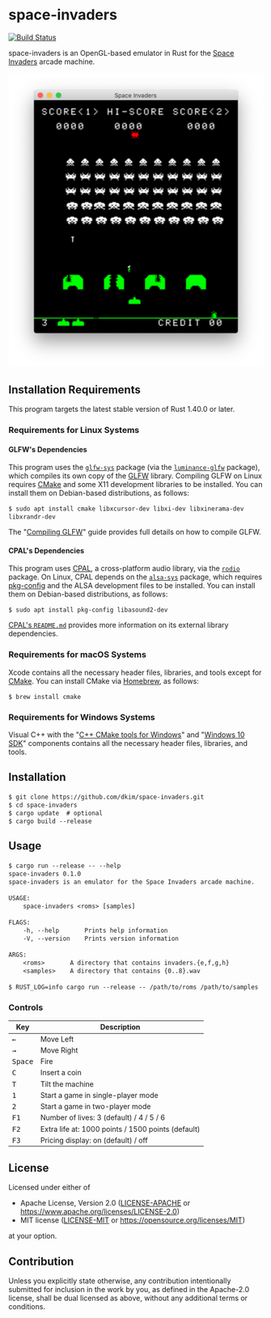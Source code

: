 # space-invaders

[![Build Status](https://github.com/dkim/space-invaders/workflows/build/badge.svg)](https://github.com/dkim/space-invaders/actions?query=workflow%3Abuild)

space-invaders is an OpenGL-based emulator in Rust for the [Space Invaders]
arcade machine.

[Space Invaders]: https://en.wikipedia.org/wiki/Space_Invaders

![A Screenshot of space-invaders](screenshot.png "A Screenshot of space-invaders")

## Installation Requirements

This program targets the latest stable version of Rust 1.40.0 or later.

### Requirements for Linux Systems

#### GLFW's Dependencies

This program uses the [`glfw-sys`] package (via the [`luminance-glfw`]
package), which compiles its own copy of the [GLFW] library. Compiling GLFW on
Linux requires [CMake] and some X11 development libraries to be installed. You
can install them on Debian-based distributions, as follows:

```console
$ sudo apt install cmake libxcursor-dev libxi-dev libxinerama-dev libxrandr-dev
```

The "[Compiling GLFW]" guide provides full details on how to compile GLFW.

[`glfw-sys`]: https://crates.io/crates/glfw-sys
[`luminance-glfw`]: https://crates.io/crates/luminance-glfw
[GLFW]: https://www.glfw.org
[CMake]: https://cmake.org
[Compiling GLFW]: https://www.glfw.org/docs/latest/compile.html

#### CPAL's Dependencies

This program uses [CPAL], a cross-platform audio library, via the [`rodio`]
package. On Linux, CPAL depends on the [`alsa-sys`] package, which requires
[pkg-config] and the ALSA development files to be installed. You can install
them on Debian-based distributions, as follows:

```console
$ sudo apt install pkg-config libasound2-dev
```

[CPAL's `README.md`] provides more information on its external library
dependencies.

[CPAL]: https://crates.io/crates/cpal
[`rodio`]: https://crates.io/crates/rodio
[`alsa-sys`]: https://crates.io/crates/alsa-sys
[pkg-config]: https://www.freedesktop.org/wiki/Software/pkg-config/
[CPAL's `README.md`]: https://github.com/RustAudio/cpal/blob/master/README.md

### Requirements for macOS Systems

Xcode contains all the necessary header files, libraries, and tools except for
[CMake]. You can install CMake via [Homebrew], as follows:

```console
$ brew install cmake
```

[Homebrew]: https://brew.sh

### Requirements for Windows Systems

Visual C++ with the "[C++ CMake tools for Windows]" and "[Windows 10 SDK]"
components contains all the necessary header files, libraries, and tools.

[C++ CMake tools for Windows]: https://docs.microsoft.com/en-us/cpp/build/cmake-projects-in-visual-studio?view=vs-2019
[Windows 10 SDK]: https://developer.microsoft.com/en-us/windows/downloads/windows-10-sdk

## Installation

```console
$ git clone https://github.com/dkim/space-invaders.git
$ cd space-invaders
$ cargo update  # optional
$ cargo build --release
```

## Usage

```console
$ cargo run --release -- --help
space-invaders 0.1.0
space-invaders is an emulator for the Space Invaders arcade machine.

USAGE:
    space-invaders <roms> [samples]

FLAGS:
    -h, --help       Prints help information
    -V, --version    Prints version information

ARGS:
    <roms>       A directory that contains invaders.{e,f,g,h}
    <samples>    A directory that contains {0..8}.wav

$ RUST_LOG=info cargo run --release -- /path/to/roms /path/to/samples
```

### Controls

| Key              | Description                                        |
| ---------------- | -------------------------------------------------- |
| <kbd>←</kbd>     | Move Left                                          |
| <kbd>→</kbd>     | Move Right                                         |
| <kbd>Space</kbd> | Fire                                               |
| <kbd>C</kbd>     | Insert a coin                                      |
| <kbd>T</kbd>     | Tilt the machine                                   |
| <kbd>1</kbd>     | Start a game in single-player mode                 |
| <kbd>2</kbd>     | Start a game in two-player mode                    |
| <kbd>F1</kbd>    | Number of lives: 3 (default) / 4 / 5 / 6           |
| <kbd>F2</kbd>    | Extra life at: 1000 points / 1500 points (default) |
| <kbd>F3</kbd>    | Pricing display: on (default) / off                |

## License

Licensed under either of

 * Apache License, Version 2.0
   ([LICENSE-APACHE](LICENSE-APACHE) or https://www.apache.org/licenses/LICENSE-2.0)
 * MIT license
   ([LICENSE-MIT](LICENSE-MIT) or https://opensource.org/licenses/MIT)

at your option.

## Contribution

Unless you explicitly state otherwise, any contribution intentionally submitted
for inclusion in the work by you, as defined in the Apache-2.0 license, shall
be dual licensed as above, without any additional terms or conditions.
